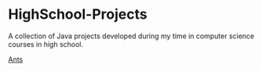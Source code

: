 # HighSchool-Projects
A collection of Java projects developed during my time in computer science courses in high school. 

[Ants](Ants/ants)
